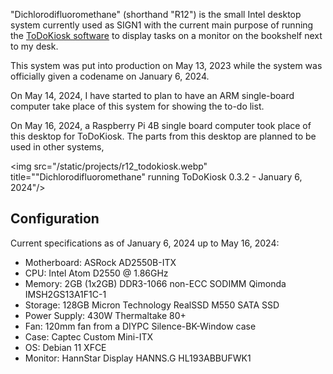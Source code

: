 "Dichlorodifluoromethane" (shorthand "R12") is the small Intel desktop system currently used as SIGN1 with the current main purpose of running the [ToDoKiosk software](../todokiosk/) to display tasks on a monitor on the bookshelf next to my desk.

This system was put into production on May 13, 2023 while the system was officially given a codename on January 6, 2024.

On May 14, 2024, I have started to plan to have an ARM single-board computer take place of this system for showing the to-do list.

On May 16, 2024, a Raspberry Pi 4B single board computer took place of this desktop for ToDoKiosk. The parts from this desktop are planned to be used in other systems, 


<img src="/static/projects/r12_todokiosk.webp" title=""Dichlorodifluoromethane" running ToDoKiosk 0.3.2 - January 6, 2024"/>


## Configuration
Current specifications as of January 6, 2024 up to May 16, 2024:

- Motherboard: ASRock AD2550B-ITX
- CPU: Intel Atom D2550 @ 1.86GHz
- Memory: 2GB (1x2GB) DDR3-1066 non-ECC SODIMM Qimonda IMSH2GS13A1F1C-1
- Storage: 128GB Micron Technology RealSSD M550 SATA SSD
- Power Supply: 430W Thermaltake 80+
- Fan: 120mm fan from a DIYPC Silence-BK-Window case
- Case: Captec Custom Mini-ITX
- OS: Debian 11 XFCE
- Monitor: HannStar Display HANNS.G HL193ABBUFWK1
